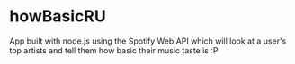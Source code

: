 # howBasicRU

App built with node.js using the Spotify Web API which will look at a user's top artists and tell them how basic their music taste is :P
